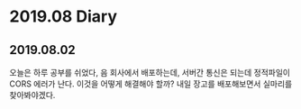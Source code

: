 2019.08 Diary
=================

## 2019.08.02

오늘은 하루 공부를 쉬었다, 음 회사에서 배포하는데, 서버간 통신은 되는데 정적파일이 CORS 에러가 난다. 이것을 어떻게 해결해야 할까? 내일 장고를 배포해보면서 실마리를 찾아봐야겠다.